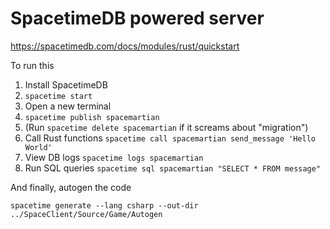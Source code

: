 # SpacetimeDB powered server

https://spacetimedb.com/docs/modules/rust/quickstart

To run this
1. Install SpacetimeDB
2. `spacetime start`
3. Open a new terminal
4. `spacetime publish spacemartian`
5. (Run `spacetime delete spacemartian` if it screams about "migration")
6. Call Rust functions `spacetime call spacemartian send_message 'Hello World'`
7. View DB logs `spacetime logs spacemartian`
8. Run SQL queries `spacetime sql spacemartian "SELECT * FROM message"`

And finally, autogen the code
```
spacetime generate --lang csharp --out-dir ../SpaceClient/Source/Game/Autogen
```